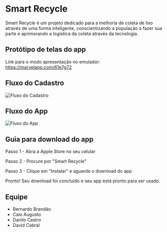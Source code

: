 # Smart Recycle

Smart Recycle é um projeto dedicado para a melhoria de coleta de lixo através de uma forma inteligente, conscientizando a população a fazer sua parte e aprimorando a logística da coleta através da tecnologia.

## Protótipo de telas do app

Link para o modo apresentação no emulador: https://marvelapp.com/61e7g72

## Fluxo do Cadastro

![Fluxo do Cadastro](https://github.com/caioaugustofb/Smart-Recycle/blob/master/FLUXO%20DO%20CADASTRO.gif)

## Fluxo do App

![Fluxo do App](https://github.com/caioaugustofb/Smart-Recycle/blob/master/FLUXO%20DO%20APP.gif)

## Guia para download do app

Passo 1 - Abra a Apple Store no seu celular

Passo 2 - Procure por "Smart Recycle"

Passo 3 - Clique em "Instalar" e aguarde o download do app

Pronto! Seu download foi concluído e seu app está pronto para ser usado.

## Equipe

* Bernardo Brandão
* Caio Augusto
* Danilo Castro
* David Cabral
